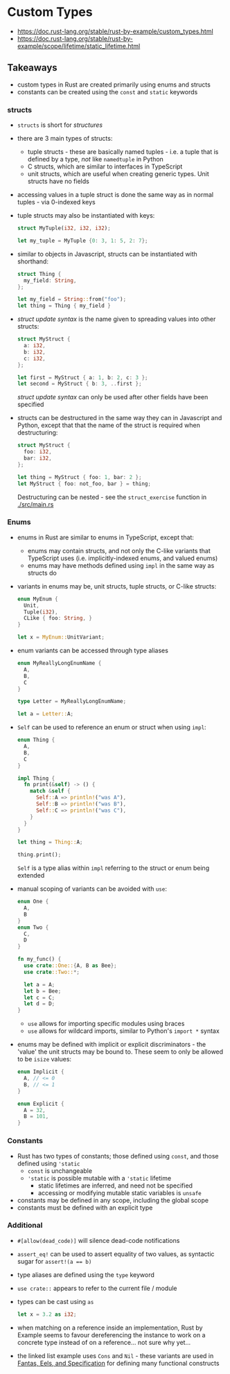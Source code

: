 # Custom Types

- https://doc.rust-lang.org/stable/rust-by-example/custom_types.html
- https://doc.rust-lang.org/stable/rust-by-example/scope/lifetime/static_lifetime.html

## Takeaways

- custom types in Rust are created primarily using enums and structs
- constants can be created using the `const` and `static` keywords

### structs

- `structs` is short for _structures_
- there are 3 main types of structs:
  - tuple structs - these are basically named tuples - i.e. a tuple that is
    defined by a type, _not_ like `namedtuple` in Python
  - C structs, which are similar to interfaces in TypeScript
  - unit structs, which are useful when creating generic types. Unit structs
    have no fields
- accessing values in a tuple struct is done the same way as in normal tuples -
  via 0-indexed keys
- tuple structs may also be instantiated with keys:

  ```rust
  struct MyTuple(i32, i32, i32);

  let my_tuple = MyTuple {0: 3, 1: 5, 2: 7};
  ```

- similar to objects in Javascript, structs can be instantiated with shorthand:

  ```rust
  struct Thing {
    my_field: String,
  };

  let my_field = String::from("foo");
  let thing = Thing { my_field }
  ```

- _struct update syntax_ is the name given to spreading values into other
  structs:

  ```rust
  struct MyStruct {
    a: i32,
    b: i32,
    c: i32,
  };

  let first = MyStruct { a: 1, b: 2, c: 3 };
  let second = MyStruct { b: 3, ..first };
  ```

  _struct update syntax_ can only be used after other fields have been
  specified

- structs can be destructured in the same way they can in Javascript and Python,
  except that that the name of the struct is required when destructuring:

  ```rust
  struct MyStruct {
    foo: i32,
    bar: i32,
  };

  let thing = MyStruct { foo: 1, bar: 2 };
  let MyStruct { foo: not_foo, bar } = thing;
  ```

  Destructuring can be nested - see the `struct_exercise` function in
  [./src/main.rs](./src/main.rs)

### Enums

- enums in Rust are similar to enums in TypeScript, except that:
  - enums may contain structs, and not only the C-like variants that TypeScript
    uses (i.e. implicitly-indexed enums, and valued enums)
  - enums may have methods defined using `impl` in the same way as structs do
- variants in enums may be, unit structs, tuple structs, or C-like structs:

  ```rust
  enum MyEnum {
    Unit,
    Tuple(i32),
    CLike { foo: String, }
  }

  let x = MyEnum::UnitVariant;
  ```

- enum variants can be accessed through type aliases

  ```rust
  enum MyReallyLongEnumName {
    A,
    B,
    C
  }

  type Letter = MyReallyLongEnumName;

  let a = Letter::A;
  ```

- `Self` can be used to reference an enum or struct when using `impl`:

  ```rust
  enum Thing {
    A,
    B,
    C
  }

  impl Thing {
    fn print(&self) -> () {
      match &self {
        Self::A => println!("was A"),
        Self::B => println!("was B"),
        Self::C => println!("was C"),
      }
    }
  }

  let thing = Thing::A;

  thing.print();
  ```

  `Self` is a type alias within `impl` referring to the struct or enum being
  extended

- manual scoping of variants can be avoided with `use`:

  ```rust
  enum One {
    A,
    B
  }
  enum Two {
    C,
    D
  }

  fn my_func() {
    use crate::One::{A, B as Bee};
    use crate::Two::*;

    let a = A;
    let b = Bee;
    let c = C;
    let d = D;
  }
  ```

  - `use` allows for importing specific modules using braces
  - `use` allows for wildcard imports, similar to Python's `import *` syntax

- enums may be defined with implicit or explicit discriminators - the 'value'
  the unit structs may be bound to. These seem to only be allowed to be
  `isize` values:

  ```rust
  enum Implicit {
    A, // <= 0
    B, // <= 1
  }

  enum Explicit {
    A = 32,
    B = 101,
  }
  ```

### Constants

- Rust has two types of constants; those defined using `const`, and those
  defined using `'static`
  - `const` is unchangeable
  - `'static` is possible mutable with a `'static` lifetime
    - static lifetimes are inferred, and need not be specified
    - accessing or modifying mutable static variables is `unsafe`
- constants may be defined in any scope, including the global scope
- constants must be defined with an explicit type

### Additional

- `#[allow(dead_code)]` will silence dead-code notifications
- `assert_eq!` can be used to assert equality of two values, as syntactic sugar
  for `assert!(a == b)`
- type aliases are defined using the `type` keyword
- `use crate::` appears to refer to the current file / module
- types can be cast using `as`

  ```rust
  let x = 3.2 as i32;
  ```

- when matching on a reference inside an implementation, Rust by Example seems
  to favour dereferencing the instance to work on a concrete type instead of
  on a reference... not sure why yet...
- the linked list example uses `Cons` and `Nil` - these variants are used in
  [Fantas, Eels, and Specification][fantas-eels] for defining many functional
  constructs

<!-- Links -->

[fantas-eels]: http://www.tomharding.me/2017/03/03/fantas-eel-and-specification/ "Fantas, Eels, and Specification by Tom Harding"

